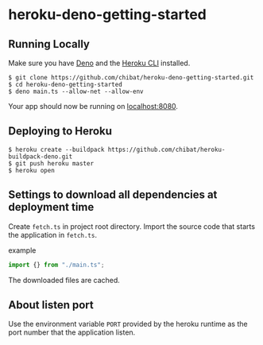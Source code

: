 
# heroku-deno-getting-started

## Running Locally
Make sure you have [Deno](https://deno.land/) and the [Heroku CLI](https://cli.heroku.com/) installed.
```
$ git clone https://github.com/chibat/heroku-deno-getting-started.git
$ cd heroku-deno-getting-started
$ deno main.ts --allow-net --allow-env
```
Your app should now be running on [localhost:8080](http://localhost:8080/).

## Deploying to Heroku
```
$ heroku create --buildpack https://github.com/chibat/heroku-buildpack-deno.git
$ git push heroku master
$ heroku open
```

## Settings to download all dependencies at deployment time

Create `fetch.ts` in project root directory.
Import the source code that starts the application in `fetch.ts`.

example
```typescript
import {} from "./main.ts";
```

The downloaded files are cached.

## About listen port

Use the environment variable `PORT` provided by the heroku runtime as the port number that the application listen.



